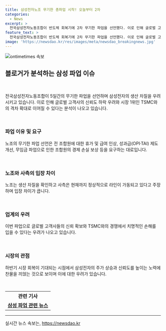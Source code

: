 ```yaml
---
title: 삼성전자노조 무기한 총파업 시작! 오늘부터 2차
categories:
  - News
excerpt: >
  전국삼성전자노동조합이 반도체 회복기에 2차 무기한 파업을 선언했다. 이로 인해 글로벌 고객사의 신뢰도 하락 우려가 나오고 있으며, 삼성전자에 치명적일 수 있다는 분석이 나온다. 노조는 조합원들의 요구로 2차 총파업을 선언했으며, 사측은 현재까지 생산 차질은 없다고 주장하고 있다. 하반기 시장 회복이 뚜렷해지는 상황에서 노조 리스크로 인한 안정성 및 신뢰도 하락 가능성에 대한 우려가 나온다.
feature_text: >
  전국삼성전자노동조합이 반도체 회복기에 2차 무기한 파업을 선언했다. 이로 인해 글로벌 고객사의 신뢰도 하락 우려가 나오고 있으며, 삼성전자에 치명적일 수 있다는 분석이 나온다. 노조는 조합원들의 요구로 2차 총파업을 선언했으며, 사측은 현재까지 생산 차질은 없다고 주장하고 있다. 하반기 시장 회복이 뚜렷해지는 상황에서 노조 리스크로 인한 안정성 및 신뢰도 하락 가능성에 대한 우려가 나온다.
image: 'https://newsdao.kr/res/images/meta/newsdao_breakingnews.jpg'
---
```


<p><img src="https://newsdao.kr/res/images/meta/newsdao_breakingnews.jpg" alt="ontimetimes 속보" /></p>

<h2 data-ke-size="size26">블로거가 분석하는 삼성 파업 이슈</h2>

<p data-ke-size="size16">&nbsp;</p>

<p>전국삼성전자노동조합이 5일간의 무기한 파업을 선언하며 삼성전자의 생산 차질을 우려시키고 있습니다. 이로 인해 글로벌 고객사의 신뢰도 하락 우려와 시장 1위인 TSMC와의 격차 확대로 이어질 수 있다는 분석이 나오고 있습니다. </p>

<p data-ke-size="size16">&nbsp;</p>

<h3>파업 이유 및 요구</h3>

<p data-ke-size="size16">노조의 무기한 파업 선언은 전 조합원에 대한 휴가 및 급여 인상, 성과급(OPI·TAI) 제도 개선, 무임금 파업으로 인한 조합원의 경제 손실 보상 등을 요구하는 대로입니다.</p>

<p data-ke-size="size16">&nbsp;</p>

<h3>노조와 사측의 입장 차이</h3>

<p data-ke-size="size16">노조는 생산 차질을 확인하고 사측은 현재까지 정상적으로 라인이 가동되고 있다고 주장하며 입장 차이가 큽니다.</p>

<p data-ke-size="size16">&nbsp;</p>

<h3>업계의 우려</h3>

<p data-ke-size="size16">이번 파업으로 글로벌 고객사들의 신뢰 확보와 TSMC와의 경쟁에서 치명적인 손해를 입을 수 있다는 우려가 나오고 있습니다.</p>

<p data-ke-size="size16">&nbsp;</p>

<h3>시장의 관점</h3>

<p data-ke-size="size16">하반기 시장 회복이 기대되는 시점에서 삼성전자의 주가 상승과 신뢰도를 높이는 노력에 찬물을 끼얹는 것으로 보이며 이에 대한 우려가 있습니다.</p>

<p data-ke-size="size16">&nbsp;</p>

<table>
  <tbody>
    <tr>
      <td style="text-align: center; height: 17px;"><b>관련 기사</b></td>
    </tr>
    <tr>
      <td style="text-align: center; height: 17px;"><a href="링크주소" target="_blank"><b>삼성 파업 관련 뉴스</b></a></td>
    </tr>
  </tbody>
</table>

<hr>
실시간 뉴스 속보는, <a href="https://newsdao.kr" rel="dofollow">https://newsdao.kr</a>


